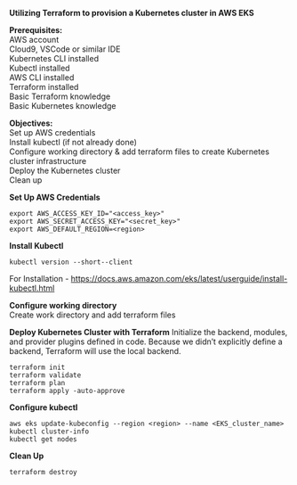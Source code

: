 **Utilizing Terraform to provision a Kubernetes cluster in AWS EKS**

**Prerequisites:**\
AWS account\
Cloud9, VSCode or similar IDE\
Kubernetes CLI installed\
Kubectl installed\
AWS CLI installed\
Terraform installed\
Basic Terraform knowledge\
Basic Kubernetes knowledge


**Objectives:**\
Set up AWS credentials\
Install kubectl (if not already done)\
Configure working directory & add terraform files to create Kubernetes cluster infrastructure\
Deploy the Kubernetes cluster\
Clean up

**Set Up AWS Credentials**
```
export AWS_ACCESS_KEY_ID="<access_key>"
export AWS_SECRET_ACCESS_KEY="<secret_key>"
export AWS_DEFAULT_REGION=<region>
```

**Install Kubectl**
```
kubectl version --short--client
```
For Installation - https://docs.aws.amazon.com/eks/latest/userguide/install-kubectl.html

**Configure working directory**\
Create work directory and add terraform files

**Deploy Kubernetes Cluster with Terraform**
Initialize the backend, modules, and provider plugins defined in code. Because we didn’t explicitly define a backend, Terraform will use the local backend.
```
terraform init
terraform validate
terraform plan
terraform apply -auto-approve
```

**Configure kubectl**
```
aws eks update-kubeconfig --region <region> --name <EKS_cluster_name>
kubectl cluster-info
kubectl get nodes
```

**Clean Up**
```
terraform destroy
```



